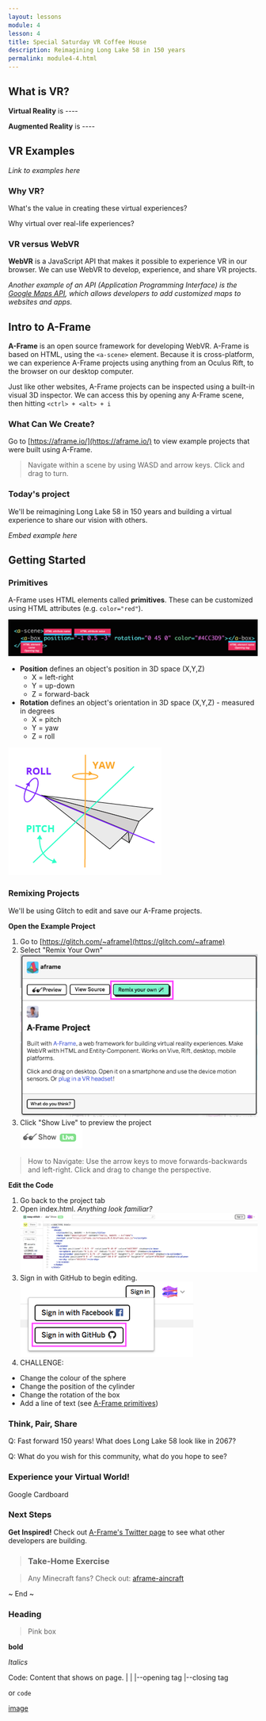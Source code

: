 ```yaml
---
layout: lessons
module: 4
lesson: 4
title: Special Saturday VR Coffee House
description: Reimagining Long Lake 58 in 150 years
permalink: module4-4.html
---
```


## What is VR?

**Virtual Reality** is ----

**Augmented Reality** is ----


## VR Examples

*Link to examples here*


### Why VR?

What's the value in creating these virtual experiences?

Why virtual over real-life experiences?


### VR versus WebVR

**WebVR** is a JavaScript API that makes it possible to experience VR in our browser. We can use WebVR to develop, experience, and share VR projects.

*Another example of an API (Application Programming Interface) is the <a href="https://developers.google.com/maps/">Google Maps API</a>, which allows developers to add customized maps to websites and apps.*


## Intro to A-Frame

**A-Frame** is an open source framework for developing WebVR. A-Frame is based on HTML, using the `<a-scene>` element. Because it is cross-platform, we can experience A-Frame projects using anything from an Oculus Rift, to the browser on our desktop computer.

Just like other websites, A-Frame projects can be inspected using a built-in visual 3D inspector. We can access this by opening any A-Frame scene, then hitting `<ctrl> + <alt> + i`

### What Can We Create?

Go to [https://aframe.io/](https://aframe.io/) to view example projects that were built using A-Frame.

>Navigate within a scene by using WASD and arrow keys. Click and drag to turn.


### Today's project

We'll be reimagining Long Lake 58 in 150 years and building a virtual experience to share our vision with others.

*Embed example here*


## Getting Started

### Primitives

A-Frame uses HTML elements called **primitives**. These can be customized using HTML attributes (e.g. `color="red"`).

<img alt="primitives" src="img/aframe-primitives.jpg" class="print-hide"/>

* **Position** defines an object's position in 3D space (X,Y,Z)
  * X = left-right
  * Y = up-down
  * Z = forward-back
* **Rotation** defines an object's orientation in 3D space (X,Y,Z) - measured in degrees
  * X = pitch
  * Y = yaw
  * Z = roll

<img alt="rotation" src="img/paper-plane.png" class="print-hide"/>


### Remixing Projects

We'll be using Glitch to edit and save our A-Frame projects.

**Open the Example Project**

1. Go to [https://glitch.com/~aframe](https://glitch.com/~aframe)
1. Select "Remix Your Own" <br> <img alt="remix your own" src="img/aframe-remix.png" class="print-hide"/>
1. Click "Show Live" to preview the project <br> <img alt="show live" src="img/show-live.png" class="print-hide"/>

>How to Navigate: Use the arrow keys to move forwards-backwards and left-right. Click and drag to change the perspective.

**Edit the Code**

1. Go back to the project tab
1. Open index.html. *Anything look familiar?* <br> <img alt="see index" src="img/see-index.png" class="print-hide"/>
1. Sign in with GitHub to begin editing. <br> <img alt="sign in" src="img/sign-in.png" class="print-hide"/>
1. CHALLENGE:
  * Change the colour of the sphere
  * Change the position of the cylinder
  * Change the rotation of the box
  * Add a line of text (see <a href="https://aframe.io/docs/0.8.0/primitives/a-text.html"> A-Frame primitives</a>)





### Think, Pair, Share

Q: Fast forward 150 years! What does Long Lake 58 look like in 2067?

Q: What do you wish for this community, what do you hope to see?





### Experience your Virtual World!

Google Cardboard


### Next Steps

**Get Inspired!** Check out <a href="https://twitter.com/aframevr">A-Frame's Twitter page</a> to see what other developers are building.



>### Take-Home Exercise

>Any Minecraft fans? Check out: [aframe-aincraft](aframe-aincraft)


~ End ~


### Heading

>Pink box

**bold**

*Italics*

Code:
    <tag>Content that shows on page.</tag>
      |                               |
      |--opening tag                  |--closing tag

or `code`

[image](http://html5doctor.com/lets-talk-about-semantics/)
